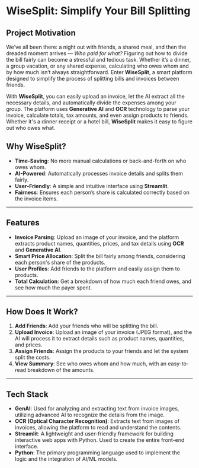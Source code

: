 # **WiseSplit: Simplify Your Bill Splitting**

## **Project Motivation**

We’ve all been there: a night out with friends, a shared meal, and then the dreaded moment arrives — *Who paid for what?* Figuring out how to divide the bill fairly can become a stressful and tedious task. Whether it’s a dinner, a group vacation, or any shared expense, calculating who owes whom and by how much isn’t always straightforward. Enter **WiseSplit**, a smart platform designed to simplify the process of splitting bills and invoices between friends.

With **WiseSplit**, you can easily upload an invoice, let the AI extract all the necessary details, and automatically divide the expenses among your group. The platform uses **Generative AI** and **OCR** technology to parse your invoice, calculate totals, tax amounts, and even assign products to friends. Whether it's a dinner receipt or a hotel bill, **WiseSplit** makes it easy to figure out who owes what.

## **Why WiseSplit?**

- **Time-Saving**: No more manual calculations or back-and-forth on who owes whom.
- **AI-Powered**: Automatically processes invoice details and splits them fairly.
- **User-Friendly**: A simple and intuitive interface using **Streamlit**.
- **Fairness**: Ensures each person’s share is calculated correctly based on the invoice items.

---

## **Features**

- **Invoice Parsing**: Upload an image of your invoice, and the platform extracts product names, quantities, prices, and tax details using **OCR** and **Generative AI**.
- **Smart Price Allocation**: Split the bill fairly among friends, considering each person's share of the products.
- **User Profiles**: Add friends to the platform and easily assign them to products.
- **Total Calculation**: Get a breakdown of how much each friend owes, and see how much the payer spent.

---

## **How Does It Work?**

1. **Add Friends**: Add your friends who will be splitting the bill. 
2. **Upload Invoice**: Upload an image of your invoice (JPEG format), and the AI will process it to extract details such as product names, quantities, and prices.
3. **Assign Friends**: Assign the products to your friends and let the system split the costs.
4. **View Summary**: See who owes whom and how much, with an easy-to-read breakdown of the amounts.

---

## **Tech Stack**

- **GenAI**: Used for analyzing and extracting text from invoice images, utilizing advanced AI to recognize the details from the image.
- **OCR (Optical Character Recognition)**: Extracts text from images of invoices, allowing the platform to read and understand the contents.
- **Streamlit**: A lightweight and user-friendly framework for building interactive web apps with Python. Used to create the entire front-end interface.
- **Python**: The primary programming language used to implement the logic and the integration of AI/ML models.
